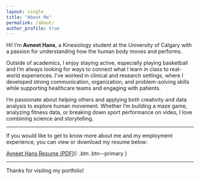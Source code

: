 ```yaml
---
layout: single
title: "About Me"
permalink: /about/
author_profile: true
---
```


Hi! I’m **Avneet Hans**, a Kinesiology student at the University of Calgary with a passion for understanding how the human body moves and performs.

Outside of academics, I enjoy staying active, especially playing basketball and I’m always looking for ways to connect what I learn in class to real-world experiences. I’ve worked in clinical and research settings, where I developed strong communication, organization, and problem-solving skills while supporting healthcare teams and engaging with patients.

I’m passionate about helping others and applying both creativity and data analysis to explore human movement. Whether I’m building a maze game, analyzing fitness data, or breaking down sport performance on video, I love combining science and storytelling.

---

If you would like to get to know more about me and my employment experience, you can view or download my resume below: 

[Avneet Hans Resume (PDF)](/Final/assets/files/resume.pdf){: .btn .btn--primary }

---

Thanks for visiting my portfolio!
